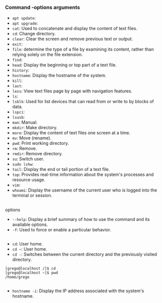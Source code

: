 ### Command -options arguments

- `apt update`: 
- `apt upgrade`:
- `cat`: Used to concatenate and display the content of text files.
- `cd`: Change directory.
- `clear`: Clear the screen and remove previous text or output.
- `exit`:
- `file`: determine the type of a file by examining its content, rather than relying solely on the file extension.
- `find`:
- `head`: Display the beginning or top part of a text file.
- `history`:
- `hostname`: Display the hostname of the system.
- `kill`: 
- `last`:
- `less`: View text files page by page with navigation features. 
- `ls`: 
- `lsblk`: Used for list devices that can read from or write to by blocks of data.
- `lspci`:
- `lsusb`:
- `man`: Manual.
- `mkdir`: Make directory.
- `more`: Display the content of text files one screen at a time.
- `mv`: Move (rename).
- `pwd`: Print working directory.
- `rm`: Remove.
- `rmdir`: Remove directory.
- `su`: Switch user.
- `sudo lshw`:
- `tail`: Display the end or tail portion of a text file.
- `top`: Provides real-time information about the system's processes and resource usage.
- `vim`:
- `whoami`: Display the username of the current user who is logged into the terminal or session.

##
options

- `--help`: Display a brief summary of how to use the command and its available options.
- `-f`:  Used to force or enable a particular behavior.

##

- `cd`: User home.
- `cd ~`: User home.
- `cd -`: Switches between the current directory and the previously visited directory.

``` console
[grego@localhost /]$ cd
[grego@localhost ~]$ pwd
/home/grego
```

## 

- `hostname -i`: Display the IP address associated with the system's hostname.

